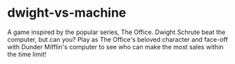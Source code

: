 # dwight-vs-machine

A game inspired by the popular series, The Office. 
Dwight Schrute beat the computer, but can you? Play as The Office's beloved character and face-off with Dunder Mifflin's computer to see who can make the most sales within the time limit!
